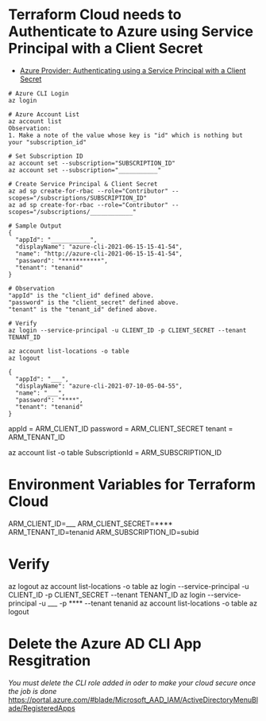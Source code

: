 
# Terraform Cloud needs to Authenticate to Azure using Service Principal with a Client Secret
- [Azure Provider: Authenticating using a Service Principal with a Client Secret](https://registry.terraform.io/providers/hashicorp/azurerm/latest/docs/guides/service_principal_client_secret) 
```t
# Azure CLI Login
az login

# Azure Account List
az account list
Observation:
1. Make a note of the value whose key is "id" which is nothing but your "subscription_id"

# Set Subscription ID
az account set --subscription="SUBSCRIPTION_ID"
az account set --subscription="___________"

# Create Service Principal & Client Secret
az ad sp create-for-rbac --role="Contributor" --scopes="/subscriptions/SUBSCRIPTION_ID"
az ad sp create-for-rbac --role="Contributor" --scopes="/subscriptions/____________"

# Sample Output
{
  "appId": "___________",
  "displayName": "azure-cli-2021-06-15-15-41-54",
  "name": "http://azure-cli-2021-06-15-15-41-54",
  "password": "***********",
  "tenant": "tenanid"
}

# Observation
"appId" is the "client_id" defined above.
"password" is the "client_secret" defined above.
"tenant" is the "tenant_id" defined above.

# Verify
az login --service-principal -u CLIENT_ID -p CLIENT_SECRET --tenant TENANT_ID

az account list-locations -o table
az logout
```

```
{
  "appId": "___",
  "displayName": "azure-cli-2021-07-10-05-04-55",
  "name": "___",
  "password": "****",
  "tenant": "tenanid"
}
```

appId = ARM_CLIENT_ID
password = ARM_CLIENT_SECRET
tenant = ARM_TENANT_ID

az account list -o table
SubscriptionId = ARM_SUBSCRIPTION_ID

# Environment Variables for Terraform Cloud 
ARM_CLIENT_ID=___
ARM_CLIENT_SECRET=****
ARM_TENANT_ID=tenanid
ARM_SUBSCRIPTION_ID=subid



# Verify
az logout
az account list-locations -o table
az login --service-principal -u CLIENT_ID -p CLIENT_SECRET --tenant TENANT_ID
az login --service-principal -u ___ -p **** --tenant tenanid
az account list-locations -o table
az logout




# Delete the Azure AD CLI App Resgitration
*You must delete the CLI role added in oder to make your cloud secure once the job is done* 
https://portal.azure.com/#blade/Microsoft_AAD_IAM/ActiveDirectoryMenuBlade/RegisteredApps
